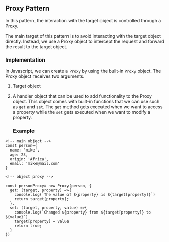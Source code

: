 ## Proxy Pattern

In this pattern, the interaction with the target object is controlled through a Proxy.

The main target of this pattern is to avoid interacting with the target object directly. Instead, we use a Proxy object to intercept the request and forward the result to the target object.

### Implementation

In Javascript, we can create a `Proxy` by using the built-in `Proxy` object.
The Proxy object receives two arguments.

1. Target object
2. A handler object that can be used to add functionality to the Proxy object. This object comes with built-in functions that we can use
   such as `get` and `set`.
   The `get` method gets executed when we want to access a property while the `set` gets executed when we want to modify a property.

   ### Example

```
<!-- main object -->
const person={
  name: 'mike',
  age: 23,
  origin: 'Africa',
  email: 'mike@mail.com'
}

<!-- object proxy -->

const personProxy= new Proxy(person, {
  get: (target, property) =>{
    console.log(`The value of ${property} is ${target[property]}`)
    return target[property];
  },
  set: (target, property, value) =>{
    console.log(`Changed ${property} from ${target[property]} to ${value}`)
    target[property] = value
    return true;
  }
})
```
